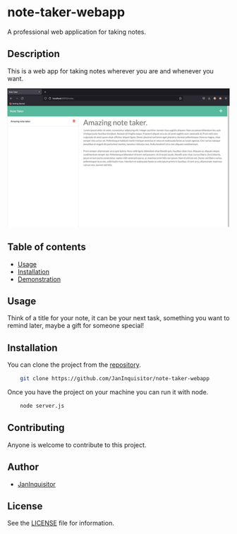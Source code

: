 # note-taker-webapp

A professional web application for taking notes.

## Description

This is a web app for taking notes wherever you are and whenever you want.

![main page](./img/img1.png)

## Table of contents

* [Usage](#Usage)
* [Installation](#Installation)
* [Demonstration](#Demonstration)

## Usage

Think of a title for your note, it can be your next task, something you want to remind later, maybe 
a gift for someone special!

## Installation

You can clone the project from the [repository](https://github.com/JanInquisitor/note-taker-webapp).
```bash
    git clone https://github.com/JanInquisitor/note-taker-webapp
```

Once you have the project on your machine you can run it with node.
```bash
    node server.js
```

## Contributing

Anyone is welcome to contribute to this project.


## Author

* [JanInquisitor](https://github.com/JanInquisitor)

## License

See the [LICENSE](https://github.com/JanInquisitor) file for information.